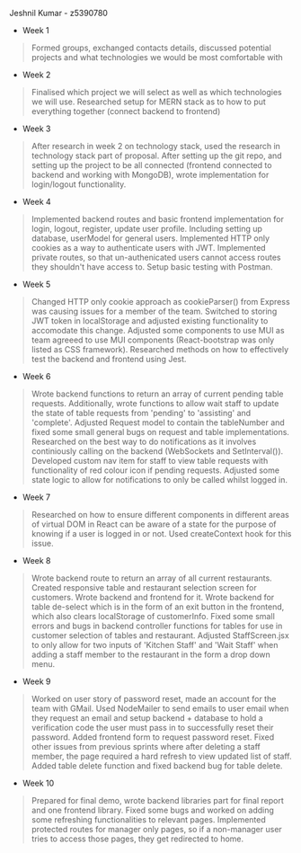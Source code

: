 Jeshnil Kumar - z5390780

* Week 1
>Formed groups, exchanged contacts details, discussed potential projects and what technologies we would be most comfortable with

* Week 2
>Finalised which project we will select as well as which technologies we will use. Researched setup for MERN stack as to how to put everything together (connect backend to frontend)

* Week 3
>After research in week 2 on technology stack, used the research in technology stack part of proposal. After setting up the git repo, and setting up the project to be all connected (frontend connected to backend and working with MongoDB), wrote implementation for login/logout functionality. 

* Week 4
>Implemented backend routes and basic frontend implementation for login, logout, register, update user profile. Including setting up database, userModel for general users. Implemented HTTP only cookies as a way to authenticate users with JWT. Implemented private routes, so that un-authenicated users cannot access routes they shouldn't have access to. Setup basic testing with Postman.

* Week 5
> Changed HTTP only cookie approach as cookieParser() from Express was causing issues for a member of the team. Switched to storing JWT token in localStorage and adjusted existing functionality to accomodate this change. Adjusted some components to use MUI as team agreeed to use MUI components (React-bootstrap was only listed as CSS framework). Researched methods on how to effectively test the backend and frontend using Jest. 

* Week 6
> Wrote backend functions to return an array of current pending table requests. Additionally, wrote functions to allow wait staff to update the state of table requests from 'pending' to 'assisting' and 'complete'. Adjusted Request model to contain the tableNumber and fixed some small general bugs on request and table implementations. Researched on the best way to do notifications as it involves continiously calling on the backend (WebSockets and SetInterval()). Developed custom nav item for staff to view table requests with functionality of red colour icon if pending requests. Adjusted some state logic to allow for notifications to only be called whilst logged in.

* Week 7
> Researched on how to ensure different components in different areas of virtual DOM in React can be aware of a state for the purpose of knowing if a user is logged in or not. Used createContext hook for this issue. 

* Week 8
> Wrote backend route to return an array of all current restaurants. Created responsive table and restaurant selection screen for customers. Wrote backend and frontend for it. Wrote backend for table de-select which is in the form of an exit button in the frontend, which also clears localStorage of customerInfo. Fixed some small errors and bugs in backend controller functions for tables for use in customer selection of tables and restaurant. Adjusted StaffScreen.jsx to only allow for two inputs of 'Kitchen Staff' and 'Wait Staff' when adding a staff member to the restaurant in the form a drop down menu. 

* Week 9
> Worked on user story of password reset, made an account for the team with GMail. Used NodeMailer to send emails to user email when they request an email and setup backend + database to hold a verification code the user must pass in to successfully reset their password. Added frontend form to request password reset. Fixed other issues from previous sprints where after deleting a staff member, the page required a hard refresh to view updated list of staff. Added table delete function and fixed backend bug for table delete. 

* Week 10
> Prepared for final demo, wrote backend libraries part for final report and one frontend library. Fixed some bugs and worked on adding some refreshing functionalities to relevant pages. Implemented protected routes for manager only pages, so if a non-manager user tries to access those pages, they get redirected to home. 